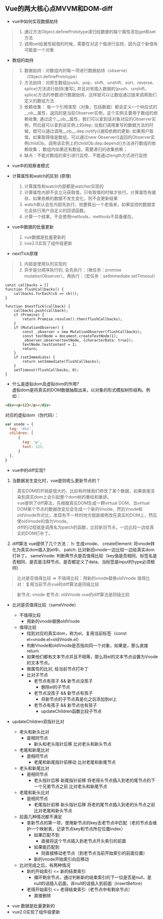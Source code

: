 ## Vue的两大核心点MVVM和DOM-diff
- vue中如何实现数据劫持
> 1. 通过方法Object.definePrototype递归给数据的每个属性添加get和set方法
> 2. 调用set给属性赋值的时候，需要在对这个值进行监控，因为这个新值有可能是一个对象



- 数组的劫持
> 1. 数据劫持：对数组内的每一项进行数据劫持（observe）（Object.definePrototype）   
> 2. 方法劫持：对原生数组(push、pop、shift、unshift、sort、reverse、splice)方法进行劫持(重写),
并且对有插入数据的(push、unshift、splice)方法的参数进行数据劫持，这样就可以让数组通过链来调用我们定义的数组方法
> 3. 依赖收集：
    每一个引用类型（对象，包括数据）都会定义一个响应式的__ob__属性，返回的是当前Observer实例，这个实例主要用于数组的依赖收集;
    通过这个__ob__属性，我们可以拿到该对象对应的Observer实例，然后就可以拿到该实例上的dep;
    当我们调用重写的数据方法的时候，就可以通过调用__ob__.dep.notify()通知依赖的更新;
    如果用户取值，如果取得值是数组，可以通过new Observer()返回的Observer实例childOb，调用该实例上的childOb.dep.depend()方法进行数组的依赖收集；
    数组内如果还有数组，需要递归的收集依赖；
> 4. 缺点：不能对数组的索引进行监控、不能通过length方式进行监控

- vue中的观察者模式



- 计算属性和watch的区别 (原理)
> 1. 计算属性和watch内部都是watcher实现的
> 2. 计算属性内部不会立马获取值，只有取值的时候才执行。计算属性有缓存，如果依赖的数据不发生变化，则不会更新结果
> 3. watch默认会在内部先执行，他要算出一个老值来，如果监控的数据变化会执行用户自定义的回调函数。
> 4. 计算一个结果，不会使用methods，methods不具备缓存。



- vue中数据的批量更新
> 1. vue数据是批量更新的
> 2. vue2.0实现了组件级更新



- nextTick原理
> 1. 内部是使用队列实现的
> 2. 异步是分顺序执行的, 会先执行：（微任务：promise mutationObserver），再执行：（宏任务：setImmediate setTimeout）

```
const callbacks = []
function flushCallbacks() {
    callbacks.forEach(cb => cb());
}

function $nextTick(callback) {
    callbacks.push(callback);
    if (Promise) {
        return Promise.resolve().then(flushCallbacks);
    }
    if (MutationObserver) {
        const _observer = new MutationObserver(flushCallbacks);
        const textNode = document.createTextNode(1);
        _observer.observe(textNode, {characterData: true}); 
        textNode.textContent = 2;
        return;
    }
    if (setImmediate) {
        return setImmediate(flushCallbacks);
    }
    setTimeout(flushCallbacks, 0);
}

```



- 什么是虚拟dom及虚拟dom的作用?   
虚拟dom是将真实的DOM数据抽取出来，以对象的形式模拟树形结构。例如：
```html
<div><p>123</p></div>
```
对应的虚拟dom（伪代码）：
```js
var vnode = {
  tag: 'div',
  children: [
      {
        tag: 'p',
        text: 123,
      }
  ],
}
```



- vue中的diff实现?   
1. 当数据发生变化时，vue是则呢么更新节点的？
> 真实DOM的开销是很大的，比如有时候我们修改了某个数据，如果直接渲染到真实dom上会引起整个dom树的重绘和重排。   
> vue提供了diff算法，先根据真实DOM生成一颗virtual DOM，当virtual DOM某个节点的数据改变后会生成一个新的Vnode，然后Vnode和oldVnode作对比，发现有不一样的地方就直接修改在真实的DOM上，然后使oldVnode的值为Vnode。   
> diff的过程就是调用名为patch的函数，比较新旧节点，一边比较一边给真实的DOM打补丁。
  
2. diff算法
vue提供了几个方法：
    h: 生成vnode、
    createElement: 将vnode转化为真实dom插入到el中、
    patch: 比对新旧vnode一边比较一边给真实dom打补丁。
    sameVnode: 判断两节点是否值得比较（key值是否相同、标签名是否相同、是否是注释节点、是否都定义了data、当标签是input时type必须相同）   

> 比对是否值得比较 => 不值得比较：用新的vnode替换oldVnode  值得比对：复用当前节点vue的diff算法是同级比较


> 新节点: vnode  老节点: oldVnode  vue的diff算法是同级比较
* 比对是否值得比较（sameVnode）
  * 不值得比较
    * 用新的vnode替换oldVnode
  * 值得比较
    * 找到对应的真实dom，称为el，复用当前标签（const el=vnode.el=oldVnode.el）
    * 判断Vnode和oldVnode是否指向同一个对象，如果是，那么直接return
    * 如果他们都有文本节点并且不相等，那么将el的文本节点设置为Vnode的文本节点。
    * 做属性的比对, 给当前节点打补丁
    * 比对子节点
      * 老节点有孩子 && 新节点没孩子
        * 删除el的子节点
      * 老节点没孩子 && 新节点有孩子
        * 将新节点的子节点真是化之后添加到el上
      * 老节点有孩子 && 新节点也有孩子
        * updateChildren函数比较子节点

* updateChildren双指针比对
  * 老头和新头比对
    * 是相同节点
      * 新头和老头指针后移 比对老头和新头节点
  * 老尾和新尾比对
    * 是相同节点
      * 老尾和新尾指针前移动 比对老尾和新尾节点
  * 老头和新尾比对
    * 是相同节点
      * 老头指针后移 新尾指针前移 将老得头节点插入到老的尾节点的下一个兄弟节点之前 比对老头和新尾节点
  * 老尾和新头比对
    * 是相同节点
      * 老尾指针前移 新头指针后移 将老的尾节点插入到老的头节点之前 比对老尾和新头节点
  * 前面几种情况都不满足
    * 拿新节点的第一项，使用新节点的key去老节点中匹配（老的节点会维护一个映射表，记录节点key和节点所在位置index）
      * 如果匹配不到
        * 直接将这个节点插入到老节点开头索引的前面
      * 如果能匹配到
        * 则直接移动老节点（到老节点当前开始索引的前面位置）
      * 新的vnode开始索引向后移动
  * 比对完成之后，有两种情况
    * 新的开始索引 <= 新的结束索引
      * 循环剩余节点，通过判断新的结束索引的下一位是否是null，是null的话插入后面，非null的话插入到前面（insertBefore）
    * 老得开始索引 <= 老得结束索引（老节点中有剩余节点）
      * 直接删除
  
  
  
- vue 数据是批量更新的
- vue2.0实现了组件级更新
